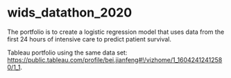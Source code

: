 # wids_datathon_2020
The portfolio is to create a logistic regression model that uses data from the first 24 hours of intensive care to predict patient survival.

Tableau portfolio using the same data set: https://public.tableau.com/profile/bei.jianfeng#!/vizhome/1_16042412412580/1_1. 
